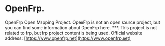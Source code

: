 # OpenFrp. 
OpenFrp Open Mapping Project. 
OpenFrp is not an open source project, but you can find some information about OpenFrp here. 
***. 
This project is not related to frp, but frp project content is being used. 
Official website address: [https://www.openfrp.net](https://www.openfrp.net)

